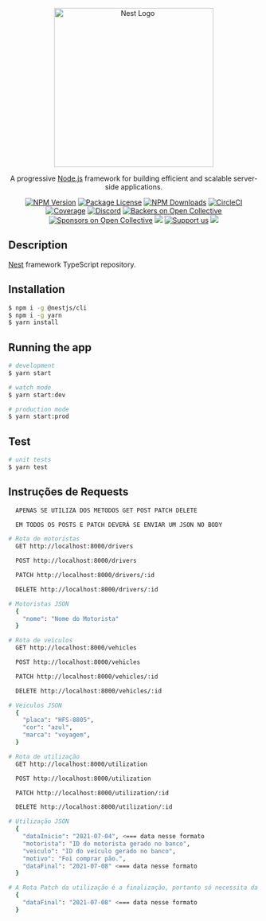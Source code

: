 <p align="center">
  <a href="http://nestjs.com/" target="blank"><img src="https://nestjs.com/img/logo_text.svg" width="320" alt="Nest Logo" /></a>
</p>

[circleci-image]: https://img.shields.io/circleci/build/github/nestjs/nest/master?token=abc123def456
[circleci-url]: https://circleci.com/gh/nestjs/nest

  <p align="center">A progressive <a href="http://nodejs.org" target="_blank">Node.js</a> framework for building efficient and scalable server-side applications.</p>
    <p align="center">
<a href="https://www.npmjs.com/~nestjscore" target="_blank"><img src="https://img.shields.io/npm/v/@nestjs/core.svg" alt="NPM Version" /></a>
<a href="https://www.npmjs.com/~nestjscore" target="_blank"><img src="https://img.shields.io/npm/l/@nestjs/core.svg" alt="Package License" /></a>
<a href="https://www.npmjs.com/~nestjscore" target="_blank"><img src="https://img.shields.io/npm/dm/@nestjs/common.svg" alt="NPM Downloads" /></a>
<a href="https://circleci.com/gh/nestjs/nest" target="_blank"><img src="https://img.shields.io/circleci/build/github/nestjs/nest/master" alt="CircleCI" /></a>
<a href="https://coveralls.io/github/nestjs/nest?branch=master" target="_blank"><img src="https://coveralls.io/repos/github/nestjs/nest/badge.svg?branch=master#9" alt="Coverage" /></a>
<a href="https://discord.gg/G7Qnnhy" target="_blank"><img src="https://img.shields.io/badge/discord-online-brightgreen.svg" alt="Discord"/></a>
<a href="https://opencollective.com/nest#backer" target="_blank"><img src="https://opencollective.com/nest/backers/badge.svg" alt="Backers on Open Collective" /></a>
<a href="https://opencollective.com/nest#sponsor" target="_blank"><img src="https://opencollective.com/nest/sponsors/badge.svg" alt="Sponsors on Open Collective" /></a>
  <a href="https://paypal.me/kamilmysliwiec" target="_blank"><img src="https://img.shields.io/badge/Donate-PayPal-ff3f59.svg"/></a>
    <a href="https://opencollective.com/nest#sponsor"  target="_blank"><img src="https://img.shields.io/badge/Support%20us-Open%20Collective-41B883.svg" alt="Support us"></a>
  <a href="https://twitter.com/nestframework" target="_blank"><img src="https://img.shields.io/twitter/follow/nestframework.svg?style=social&label=Follow"></a>
</p>
  <!--[![Backers on Open Collective](https://opencollective.com/nest/backers/badge.svg)](https://opencollective.com/nest#backer)
  [![Sponsors on Open Collective](https://opencollective.com/nest/sponsors/badge.svg)](https://opencollective.com/nest#sponsor)-->

## Description

[Nest](https://github.com/nestjs/nest) framework TypeScript repository.

## Installation

```bash
$ npm i -g @nestjs/cli
$ npm i -g yarn
$ yarn install
```

## Running the app

```bash
# development
$ yarn start

# watch mode
$ yarn start:dev

# production mode
$ yarn start:prod
```

## Test

```bash
# unit tests
$ yarn test
```

## Instruções de Requests
```bash
  APENAS SE UTILIZA DOS METODOS GET POST PATCH DELETE

  EM TODOS OS POSTS E PATCH DEVERÁ SE ENVIAR UM JSON NO BODY

# Rota de motoristas
  GET http://localhost:8000/drivers

  POST http://localhost:8000/drivers

  PATCH http://localhost:8000/drivers/:id

  DELETE http://localhost:8000/drivers/:id

# Motoristas JSON
  {
    "nome": "Nome do Motorista"
  }  

# Rota de veiculos
  GET http://localhost:8000/vehicles

  POST http://localhost:8000/vehicles

  PATCH http://localhost:8000/vehicles/:id

  DELETE http://localhost:8000/vehicles/:id

# Veiculos JSON
  {
    "placa": "HFS-8805",
    "cor": "azul",
    "marca": "voyagem",
  }  

# Rota de utilização
  GET http://localhost:8000/utilization

  POST http://localhost:8000/utilization

  PATCH http://localhost:8000/utilization/:id

  DELETE http://localhost:8000/utilization/:id

# Utilização JSON
  {
    "dataInicio": "2021-07-04", <=== data nesse formato
    "motorista": "ID do motorista gerado no banco",
    "veiculo": "ID do veículo gerado no banco",
    "motivo": "Foi comprar pão.",
    "dataFinal": "2021-07-08" <=== data nesse formato
  }

# A Rota Patch da utilização é a finalização, portanto só necessita da data final, mas e preciso passar o ID da utilização em questão na rota.
  {
    "dataFinal": "2021-07-08" <=== data nesse formato
  }
  
```
